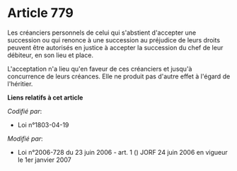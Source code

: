 # Article 779

Les créanciers personnels de celui qui s'abstient d'accepter une succession ou qui renonce à une succession au préjudice de
leurs droits peuvent être autorisés en justice à accepter la succession du chef de leur débiteur, en son lieu et place.

L'acceptation n'a lieu qu'en faveur de ces créanciers et jusqu'à concurrence de leurs créances. Elle ne produit pas d'autre
effet à l'égard de l'héritier.

**Liens relatifs à cet article**

_Codifié par_:

  - Loi n°1803-04-19

_Modifié par_:

  - Loi n°2006-728 du 23 juin 2006 - art. 1 () JORF 24 juin 2006 en vigueur le 1er janvier 2007
